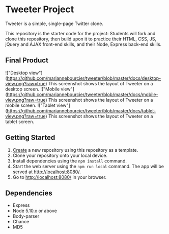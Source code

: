 # Tweeter Project

Tweeter is a simple, single-page Twitter clone.

This repository is the starter code for the project: Students will fork and clone this repository, then build upon it to practice their HTML, CSS, JS, jQuery and AJAX front-end skills, and their Node, Express back-end skills.

## Final Product
!["Desktop view"] (https://github.com/mariannebourcier/tweeter/blob/master/docs/desktop-view.png?raw=true) This screenshot shows the layout of Tweeter on a desktop screen. 
!["Mobile view"] (https://github.com/mariannebourcier/tweeter/blob/master/docs/mobile-view.png?raw=true) This screenshot shows the layout of Tweeter on a mobile screen. 
!["Tablet view"] (https://github.com/mariannebourcier/tweeter/blob/master/docs/tablet-view.png?raw=true) This screenshot shows the layout of Tweeter on a tablet screen. 

## Getting Started

1. [Create](https://docs.github.com/en/repositories/creating-and-managing-repositories/creating-a-repository-from-a-template) a new repository using this repository as a template.
2. Clone your repository onto your local device.
3. Install dependencies using the `npm install` command.
3. Start the web server using the `npm run local` command. The app will be served at <http://localhost:8080/>.
4. Go to <http://localhost:8080/> in your browser.

## Dependencies

- Express
- Node 5.10.x or above
- Body-parser
- Chance
- MD5




